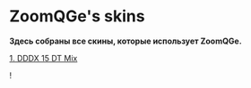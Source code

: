 # ZoomQGe's skins

**Здесь собраны все скины, которые использует ZoomQGe.**

[1. DDDX 15 DT Mix](https://mega.nz/file/zcwSBbiL#33h5hgaWOC80hEoGiC5AwvsuH6-gijg3IpqnY1j425A)

! [](https://ibb.co/T2sbkdq)
